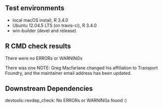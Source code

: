 ## Test environments
* local macOS install, R 3.4.0
* Ubuntu 12.04.5 LTS (on travis-ci), R 3.4.0 
* win-builder (devel and release)

## R CMD check results
There were no ERRORs or WARNINGs

There was one NOTE:
  Greg Macfarlane changed his affiliation to Transport Foundry,
  and the maintainer email address has been updated.
  
## Downstream Dependencies
devtools::revdep_check: No ERRORs or WARNINGs found :)


